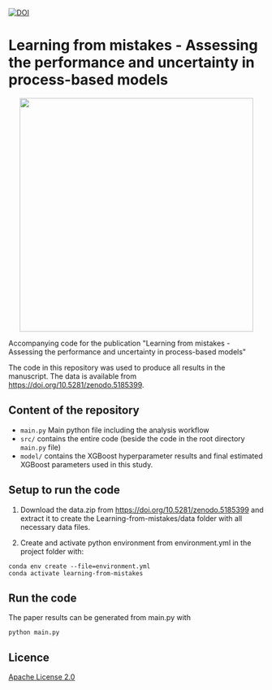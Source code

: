 [![DOI](https://zenodo.org/badge/294649322.svg)](https://zenodo.org/badge/latestdoi/294649322)
# Learning from mistakes - Assessing the performance and uncertainty in process-based models
<p align="center">
  <img width="460" src="https://github.com/MoritzFeigl/Learning-from-mistakes/blob/master/learning%20from%20mistakes.png">
</p>

Accompanying code for the publication "Learning from mistakes - Assessing the performance and uncertainty in process-based models"

The code in this repository was used to produce all results in the manuscript. The data is available from https://doi.org/10.5281/zenodo.5185399.

## Content of the repository
- `main.py` Main python file including the analysis workflow
- `src/` contains the entire code (beside the code in the root directory `main.py` file)
- `model/` contains the XGBoost hyperparameter results and final estimated XGBoost parameters used in this study.  

## Setup to run the code

1. Download the data.zip from https://doi.org/10.5281/zenodo.5185399 and extract it to create the Learning-from-mistakes/data folder with all necessary data files.

2. Create and activate python environment from environment.yml in the project folder with:
  ```
  conda env create --file=environment.yml
  conda activate learning-from-mistakes
  ```

## Run the code
The paper results can be generated from main.py with
```
python main.py
```


## Licence
[Apache License 2.0](https://github.com/MoritzFeigl/Learning-from-mistakes/blob/master/LICENSE)
